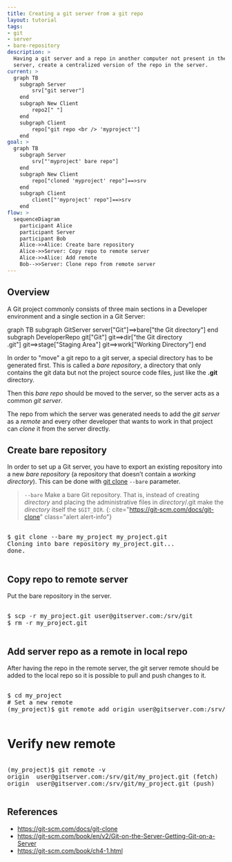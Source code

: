 ```yaml
---
title: Creating a git server from a git repo
layout: tutorial
tags:
- git
- server
- bare-repository
description: >
  Having a git server and a repo in another computer not present in the <br>
  server, create a centralized version of the repo in the server.
current: >
  graph TB
    subgraph Server
        srv["git server"]
    end
    subgraph New Client
        repo2[" "]
    end
    subgraph Client
        repo["git repo <br /> 'myproject'"]
    end
goal: >
  graph TB
    subgraph Server
        srv["'myproject' bare repo"]
    end
    subgraph New Client
        repo["cloned 'myproject' repo"]==>srv
    end
    subgraph Client
        client["'myproject' repo"]==>srv
    end
flow: >
  sequenceDiagram
    participant Alice
    participant Server
    participant Bob
    Alice->>Alice: Create bare repository
    Alice->>Server: Copy repo to remote server
    Alice->>Alice: Add remote
    Bob-->>Server: Clone repo from remote server
---
```


## Overview

A Git project commonly consists of three main sections in a Developer environment and 
a single section in a Git Server:

<div class="mermaid">
graph TB
    subgraph GitServer
      server["Git"]==>bare["the Git directory"]
    end
    subgraph DeveloperRepo
      git["Git"]
      git==>dir["the Git directory <br /> .git"]
      git==>stage["Staging Area"]
      git==>work["Working Directory"]
    end
</div>

In order to "move" a git repo to a git server, a special directory 
has to be generated first. This is called a _bare repository_, a directory
that only contains the git data but not the project source code files,
just like the __.git__ directory.

Then this _bare repo_ should be moved to the server, so the server acts as
 a common _git server_.

The repo from which the server was generated needs to add the _git server_ as a 
_remote_ and every other developer that wants to work in that project can
_clone_ it from the server directly.

## Create bare repository 

In order to set up a Git server, you have to export an existing repository
into a new _bare repository_ (a repository that doesn’t contain 
a _working directory_). This can be done with
[git clone](https://git-scm.com/docs/git-clone) `--bare` parameter.

> `--bare` Make a bare Git repository. That is, instead of creating
> _directory_ and placing the administrative files in _directory_/.git
> make the _directory_ itself the `$GIT_DIR`.
{: cite="https://git-scm.com/docs/git-clone" class="alert alert-info"}

<pre class="shell">
<samp>
<span class="shell-prompt">$</span> <kbd>git clone --bare my_project my_project.git</kbd>
Cloning into bare repository my_project.git...
done.
</samp>
</pre>

## Copy repo to remote server 

Put the bare repository in the server.


<pre class="shell">
<samp>
<span class="shell-prompt">$</span> <kbd>scp -r my_project.git user@gitserver.com:/srv/git</kbd>
<span class="shell-prompt">$</span> <kbd>rm -r my_project.git</kbd>
</samp>
</pre>

## Add server repo as a remote in local repo 

After having the repo in the remote server, the git server remote should be
added to the local repo so it is possible to pull and push changes to it.

<pre class="shell">
<samp>
<span class="shell-prompt">$</span> <kbd>cd my_project</kbd>
<span class="shell-comment"># Set a new remote</span>
<span class="shell-prompt">(my_project)$</span> <kbd>git remote add origin user@gitserver.com:/srv/git/my_project.git</kbd>
</samp>
</pre>

# Verify new remote

<pre class="shell">
<samp>
<span class="shell-prompt">(my_project)$</span> <kbd>git remote -v</kbd>
origin  user@gitserver.com:/srv/git/my_project.git (fetch)
origin  user@gitserver.com:/srv/git/my_project.git (push)
</samp>
</pre>

## References 

- <https://git-scm.com/docs/git-clone>
- <https://git-scm.com/book/en/v2/Git-on-the-Server-Getting-Git-on-a-Server>
- <https://git-scm.com/book/ch4-1.html>
